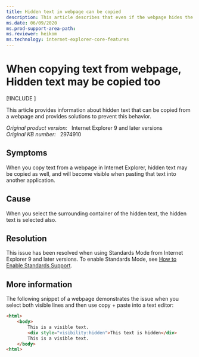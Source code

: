 ```yaml
---
title: Hidden text in webpage can be copied
description: This article describes that even if the webpage hides the text, it will be copied when the visible text is copied.
ms.date: 06/09/2020
ms.prod-support-area-path: 
ms.reviewer: heikom
ms.technology: internet-explorer-core-features
---
```

# When copying text from webpage, Hidden text may be copied too

[!INCLUDE [](../includes/browsers-important.md)]

This article provides information about hidden text that can be copied from a webpage and provides solutions to prevent this behavior.

_Original product version:_ &nbsp; Internet Explorer 9 and later versions  
_Original KB number:_ &nbsp; 2974910

## Symptoms

When you copy text from a webpage in Internet Explorer, hidden text may be copied as well, and will become visible when pasting that text into another application.

## Cause

When you select the surrounding container of the hidden text, the hidden text is selected also.

## Resolution

This issue has been resolved when using Standards Mode from Internet Explorer 9 and later versions. To enable Standards Mode, see [How to Enable Standards Support](/previous-versions/windows/internet-explorer/ie-developer/samples/gg699338(v=vs.85)).

## More information

The following snippet of a webpage demonstrates the issue when you select both visible lines and then use copy + paste into a text editor:

```html
<html>
    <body>
        This is a visible text.
        <div style="visibility:hidden">This text is hidden</div>
        This is a visible text.
    </body>
<html>
```
